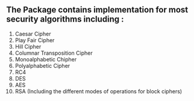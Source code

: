 ## The Package contains implementation for most security algorithms including : ##
  1. Caesar Cipher
  1. Play Fair Cipher
  1. Hill Cipher
  1. Columnar Transposition Cipher
  1. Monoalphabetic Chipher
  1. Polyalphabetic Cipher
  1. RC4
  1. DES
  1. AES
  1. RSA
(Including the different modes of operations for block ciphers)